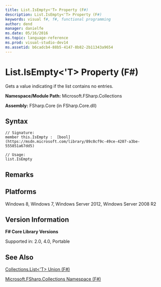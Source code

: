 ```yaml
---
title: List.IsEmpty<'T> Property (F#)
description: List.IsEmpty<'T> Property (F#)
keywords: visual f#, f#, functional programming
author: dend
manager: danielfe
ms.date: 05/16/2016
ms.topic: language-reference
ms.prod: visual-studio-dev14
ms.assetid: b6cadcb4-88b5-4147-8b82-2b11343a9654 
---
```


# List.IsEmpty<'T> Property (F#)

Gets a value indicating if the list contains no entries.

**Namespace/Module Path:** Microsoft.FSharp.Collections

**Assembly:** FSharp.Core (in FSharp.Core.dll)


## Syntax

```
// Signature:
member this.IsEmpty :  [bool](https://msdn.microsoft.com/library/89c0cf9c-49ce-4207-a3be-555851a67dd5)

// Usage:
list.IsEmpty
```

## Remarks

## Platforms
Windows 8, Windows 7, Windows Server 2012, Windows Server 2008 R2


## Version Information
**F# Core Library Versions**

Supported in: 2.0, 4.0, Portable




## See Also
[Collections.List&#60;'T&#62; Union &#40;F&#35;&#41;](Collections.List%5B%27T%5D-Union-%5BFSharp%5D.md)

[Microsoft.FSharp.Collections Namespace &#40;F&#35;&#41;](Microsoft.FSharp.Collections-Namespace-%5BFSharp%5D.md)


